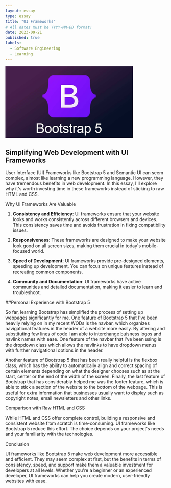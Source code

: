 ```yaml
---
layout: essay
type: essay
title: "UI Frameworks"
# All dates must be YYYY-MM-DD format!
date: 2023-09-21
published: true
labels:
  - Software Engineering
  - Learning
---
```


<img width="400px" class="rounded float-start pe-4" src="../img/Bootstrap5.jpg">

## Simplifying Web Development with UI Frameworks

User Interface (UI) Frameworks like Bootstrap 5 and Semantic UI can seem complex, almost like learning a new programming language. However, they have tremendous benefits in web development. In this essay, I'll explore why it's worth investing time in these frameworks instead of sticking to raw HTML and CSS.

Why UI Frameworks Are Valuable

1. **Consistency and Efficiency**: UI frameworks ensure that your website looks and works consistently across different browsers and devices. This consistency saves time and avoids frustration in fixing compatibility issues.

2. **Responsiveness**: These frameworks are designed to make your website look good on all screen sizes, making them crucial in today's mobile-focused world.

3. **Speed of Development**: UI frameworks provide pre-designed elements, speeding up development. You can focus on unique features instead of recreating common components.

4. **Community and Documentation**: UI frameworks have active communities and detailed documentation, making it easier to learn and troubleshoot.

##Personal Experience with Bootstrap 5

So far, learning Bootstrap has simplified the process of setting up webpages significantly for me. One feature of Bootstrap 5 that I've been heavily relying on in my recent WODs is the navbar, which organizes navigational features in the header of a website more easily. By altering and substituting few lines of code I am able to interchange buisness logos and navlink names with ease. One feature of the navbar that I've been using is the dropdown class which allows the navlinks to have dropdown menus with further navigational options in the header. 

Another feature of Bootstrap 5 that has been really helpful is the flexbox class, which has the ability to automatically align and correct spacing of certain elements depending on what the designer chooses such as at the start, center or the end of the width of the screen. Finally, the last feature of Bootstrap that has considerably helped me was the footer feature, which is able to stick a section of the website to the bottom of the webpage. This is useful for extra information that businesses usually want to display such as copyright notes, email newsletters and other links.

Comparison with Raw HTML and CSS

While HTML and CSS offer complete control, building a responsive and consistent website from scratch is time-consuming. UI frameworks like Bootstrap 5 reduce this effort. The choice depends on your project's needs and your familiarity with the technologies.

Conclusion

UI frameworks like Bootstrap 5 make web development more accessible and efficient. They may seem complex at first, but the benefits in terms of consistency, speed, and support make them a valuable investment for developers at all levels. Whether you're a beginner or an experienced developer, UI frameworks can help you create modern, user-friendly websites with ease.
